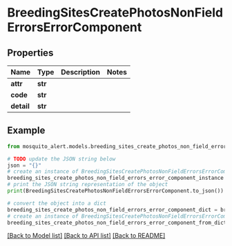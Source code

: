 # BreedingSitesCreatePhotosNonFieldErrorsErrorComponent


## Properties

Name | Type | Description | Notes
------------ | ------------- | ------------- | -------------
**attr** | **str** |  | 
**code** | **str** |  | 
**detail** | **str** |  | 

## Example

```python
from mosquito_alert.models.breeding_sites_create_photos_non_field_errors_error_component import BreedingSitesCreatePhotosNonFieldErrorsErrorComponent

# TODO update the JSON string below
json = "{}"
# create an instance of BreedingSitesCreatePhotosNonFieldErrorsErrorComponent from a JSON string
breeding_sites_create_photos_non_field_errors_error_component_instance = BreedingSitesCreatePhotosNonFieldErrorsErrorComponent.from_json(json)
# print the JSON string representation of the object
print(BreedingSitesCreatePhotosNonFieldErrorsErrorComponent.to_json())

# convert the object into a dict
breeding_sites_create_photos_non_field_errors_error_component_dict = breeding_sites_create_photos_non_field_errors_error_component_instance.to_dict()
# create an instance of BreedingSitesCreatePhotosNonFieldErrorsErrorComponent from a dict
breeding_sites_create_photos_non_field_errors_error_component_from_dict = BreedingSitesCreatePhotosNonFieldErrorsErrorComponent.from_dict(breeding_sites_create_photos_non_field_errors_error_component_dict)
```
[[Back to Model list]](../README.md#documentation-for-models) [[Back to API list]](../README.md#documentation-for-api-endpoints) [[Back to README]](../README.md)


